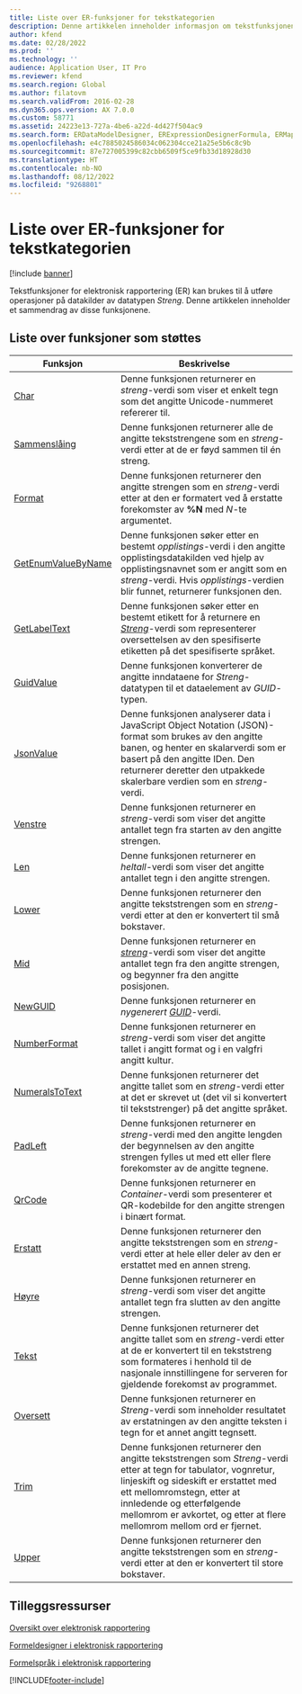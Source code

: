 ```yaml
---
title: Liste over ER-funksjoner for tekstkategorien
description: Denne artikkelen inneholder informasjon om tekstfunksjonene som støttes i elektronisk rapportering (ER).
author: kfend
ms.date: 02/28/2022
ms.prod: ''
ms.technology: ''
audience: Application User, IT Pro
ms.reviewer: kfend
ms.search.region: Global
ms.author: filatovm
ms.search.validFrom: 2016-02-28
ms.dyn365.ops.version: AX 7.0.0
ms.custom: 58771
ms.assetid: 24223e13-727a-4be6-a22d-4d427f504ac9
ms.search.form: ERDataModelDesigner, ERExpressionDesignerFormula, ERMappedFormatDesigner, ERModelMappingDesigner
ms.openlocfilehash: e4c7885024586034c062304cce21a25e5b6c8c9b
ms.sourcegitcommit: 87e727005399c82cbb6509f5ce9fb33d18928d30
ms.translationtype: HT
ms.contentlocale: nb-NO
ms.lasthandoff: 08/12/2022
ms.locfileid: "9268801"
---
```

# <a name="list-of-er-functions-of-the-text-category"></a>Liste over ER-funksjoner for tekstkategorien

[!include [banner](../includes/banner.md)]

Tekstfunksjoner for elektronisk rapportering (ER) kan brukes til å utføre operasjoner på datakilder av datatypen *Streng*. Denne artikkelen inneholder et sammendrag av disse funksjonene.

## <a name="list-of-supported-functions"></a>Liste over funksjoner som støttes

| Funksjon | Beskrivelse |
|----------|-------------|
| [Char](er-functions-text-char.md) | Denne funksjonen returnerer en *streng*-verdi som viser et enkelt tegn som det angitte Unicode-nummeret refererer til. |
| [Sammenslåing](er-functions-text-concatenate.md) | Denne funksjonen returnerer alle de angitte tekststrengene som en *streng*-verdi etter at de er føyd sammen til én streng. |
| [Format](er-functions-text-format.md) | Denne funksjonen returnerer den angitte strengen som en *streng*-verdi etter at den er formatert ved å erstatte forekomster av **%N** med *N*-te argumentet. |
| [GetEnumValueByName](er-functions-text-getenumvaluebyname.md) | Denne funksjonen søker etter en bestemt *opplistings*-verdi i den angitte opplistingsdatakilden ved hjelp av opplistingsnavnet som er angitt som en *streng*-verdi. Hvis *opplistings*-verdien blir funnet, returnerer funksjonen den. |
| [GetLabelText](er-functions-text-getlabeltext.md) | Denne funksjonen søker etter en bestemt etikett for å returnere en *[Streng](er-formula-supported-data-types-primitive.md#string)*-verdi som representerer oversettelsen av den spesifiserte etiketten på det spesifiserte språket. |
| [GuidValue](er-functions-text-guidvalue.md) | Denne funksjonen konverterer de angitte inndataene for *Streng*-datatypen til et dataelement av *GUID*-typen. |
| [JsonValue](er-functions-text-jsonvalue.md) | Denne funksjonen analyserer data i JavaScript Object Notation (JSON)-format som brukes av den angitte banen, og henter en skalarverdi som er basert på den angitte IDen. Den returnerer deretter den utpakkede skalerbare verdien som en *streng*-verdi. |
| [Venstre](er-functions-text-left.md) | Denne funksjonen returnerer en *streng*-verdi som viser det angitte antallet tegn fra starten av den angitte strengen. |
| [Len](er-functions-text-len.md) | Denne funksjonen returnerer en *heltall*-verdi som viser det angitte antallet tegn i den angitte strengen. |
| [Lower](er-functions-text-lower.md) | Denne funksjonen returnerer den angitte tekststrengen som en *streng*-verdi etter at den er konvertert til små bokstaver. |
| [Mid](er-functions-text-mid.md) | Denne funksjonen returnerer en *[streng](er-formula-supported-data-types-primitive.md#string)*-verdi som viser det angitte antallet tegn fra den angitte strengen, og begynner fra den angitte posisjonen. |
| [NewGUID](er-functions-text-newguid.md) | Denne funksjonen returnerer en *nygenerert [GUID](er-formula-supported-data-types-primitive.md#guid)*-verdi. |
| [NumberFormat](er-functions-text-numberformat.md) | Denne funksjonen returnerer en *streng*-verdi som viser det angitte tallet i angitt format og i en valgfri angitt kultur. |
| [NumeralsToText](er-functions-text-numeralstotext.md) | Denne funksjonen returnerer det angitte tallet som en *streng*-verdi etter at det er skrevet ut (det vil si konvertert til tekststrenger) på det angitte språket. |
| [PadLeft](er-functions-text-padleft.md) | Denne funksjonen returnerer en *streng*-verdi med den angitte lengden der begynnelsen av den angitte strengen fylles ut med ett eller flere forekomster av de angitte tegnene. |
| [QrCode](er-functions-text-qrcode.md) | Denne funksjonen returnerer en *Container*-verdi som presenterer et QR-kodebilde for den angitte strengen i binært format. |
| [Erstatt](er-functions-text-replace.md) | Denne funksjonen returnerer den angitte tekststrengen som en *streng*-verdi etter at hele eller deler av den er erstattet med en annen streng. |
| [Høyre](er-functions-text-right.md) | Denne funksjonen returnerer en *streng*-verdi som viser det angitte antallet tegn fra slutten av den angitte strengen. |
| [Tekst](er-functions-text-text.md) | Denne funksjonen returnerer det angitte tallet som en *streng*-verdi etter at de er konvertert til en tekststreng som formateres i henhold til de nasjonale innstillingene for serveren for gjeldende forekomst av programmet. |
| [Oversett](er-functions-text-translate.md) | Denne funksjonen returnerer en *Streng*-verdi som inneholder resultatet av erstatningen av den angitte teksten i tegn for et annet angitt tegnsett. |
| [Trim](er-functions-text-trim.md) | Denne funksjonen returnerer den angitte tekststrengen som *Streng*-verdi etter at tegn for tabulator, vognretur, linjeskift og sideskift er erstattet med ett mellomromstegn, etter at innledende og etterfølgende mellomrom er avkortet, og etter at flere mellomrom mellom ord er fjernet. |
| [Upper](er-functions-text-upper.md) | Denne funksjonen returnerer den angitte tekststrengen som en *streng*-verdi etter at den er konvertert til store bokstaver. |

## <a name="additional-resources"></a>Tilleggsressurser

[Oversikt over elektronisk rapportering](general-electronic-reporting.md)

[Formeldesigner i elektronisk rapportering](general-electronic-reporting-formula-designer.md)

[Formelspråk i elektronisk rapportering](er-formula-language.md)


[!INCLUDE[footer-include](../../../includes/footer-banner.md)]
